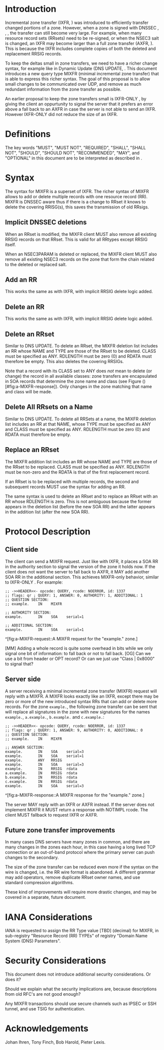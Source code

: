 # Introduction

Incremental zone transfer (IXFR, [](#RFC1995)) was introduced to efficiently
transfer changed portions of a zone. However, when a zone is signed with
DNSSEC [](#RFC4033), [](#RFC4034), [](#RFC4035), the transfer can still
become very large. For example, when many resource record sets (RRsets) need
to be re-signed, or when the NSEC3 [](#RFC5155) salt is changed, an IXFR may
become larger than a full zone transfer (AXFR, [](#RFC5936)). This is because
the IXFR includes complete copies of both the deleted and replacement RRSIG
records.

To keep the deltas small in zone transfers, we need to have a richer
change syntax, for example like in Dynamic Update (DNS UPDATE, [](#RFC2136).
This document introduces a new query type MIXFR (minimal incremental zone
transfer) that is able to express this richer syntax. The goal of this proposal 
is to allow small changes to be communicated over UDP, and remove as much
redundant information from the zone transfer as possible. 

An earlier proposal to keep the zone transfers small is
IXFR-ONLY [](#IXFR-ONLY), by giving the client an oppurtunity to signal
the server that it prefers an error above a fall back to an AXFR in case the
server is not able to send an IXFR. However IXFR-ONLY did not reduce
the size of an IXFR.

# Definitions

The key words "MUST", "MUST NOT", "REQUIRED", "SHALL", "SHALL NOT",
"SHOULD", "SHOULD NOT", "RECOMMENDED", "MAY", and "OPTIONAL" in this
document are to be interpreted as described in [](#RFC2119).

# Syntax

The syntax for MIXFR is a superset of IXFR. The richer syntax of MIXFR allows
to add or delete multiple records with one resource record (RR). MIXFR is
DNSSEC aware thus if there is a change to RRset it knows to delete the
covering RRISG(s), this saves the transmission of old RRsigs. 

## Implicit DNSSEC deletions

When an RRset is modified, the MIXFR client MUST also
remove all existing RRSIG records on that RRset. This is valid for all
RRtypes except RRSIG itself.

When an NSEC3PARAM is deleted or replaced, the MIXFR client MUST also remove all existing NSEC3 records on the zone that form the chain related to the deleted or replaced salt.

## Add an RR

This works the same as with IXFR, with implicit RRSIG delete logic added.

## Delete an RR

This works the same as with IXFR, with implicit RRSIG delete logic added.

## Delete an RRset

Similar to DNS UPDATE. To delete an RRset, the MIXFR deletion list
includes an RR whose NAME and TYPE are those of the RRset to be
deleted. CLASS must be specified as ANY. RDLENGTH must be zero (0) and
RDATA must therefore be empty. This also deletes the covering RRSIGs.

Note that a record with its CLASS set to ANY does *not* mean to delete (or
change) the record in all available classes: zone transfers are encapsulated
in SOA records that determine the zone name and class (see Figure
()[#fig:a-MIXFR-response]). Only changes in the zone matching that name and
class will be made.

## Delete All RRsets on a Name

Similar to DNS UPDATE. To delete all RRSets at a name, the MIXFR
deletion list includes an RR at that NAME, whose TYPE must be
specified as ANY and CLASS must be specified as ANY. RDLENGTH must be
zero (0) and RDATA must therefore be empty.

## Replace an RRset

The MIXFR addition list includes an RR whose NAME and TYPE are those of
the RRset to be replaced. CLASS must be specified as ANY. RDLENGTH
must be non-zero and the RDATA is that of the first replacement
record.

If an RRset is to be replaced with multiple records, the second and
subsequent records MUST use the syntax for adding an RR.

The same syntax is used to delete an RRset and to replace an RRset
with an RR whose RDLENGTH is zero. This is not ambiguous because the
former appears in the deletion list (before the new SOA RR) and the
latter appears in the addition list (after the new SOA RR).

# Protocol Description

## Client side

The client can send a MIXFR request. Just like with IXFR, it places a SOA
RR in the authority section to signal the version of the zone it holds now.
If the client does not want the server to fall back to AXFR, it MAY add
another SOA RR in the additional section. This achieves MIXFR-only behavior, 
similar to IXFR-ONLY [](#IXFR-ONLY). For example:

    ;; ->>HEADER<<- opcode: QUERY, rcode: NOERROR, id: 1337
    ;; flags: qr ; QUERY: 1, ANSWER: 0, AUTHORITY: 1, ADDITIONAL: 1
    ;; QUESTION SECTION:
    ;; example.    IN    MIXFR
    
    ;; AUTHORITY SECTION:
    example.       IN    SOA    serial=1
    
    ;; ADDITIONAL SECTION:
    example.       IN    SOA    serial=1
^[fig:a-MIXFR-request::A MIXFR request for the "example." zone.]

[MM] Adding a whole record is quite some overhead in bits while we only signal
one bit of information: to fall back or not to fall back.
[OG] Can we use a bit from header or OPT record? Or can we just use
"Class | 0x8000" to signal that? 


## Server side

A server receiving a minimal incremental zone transfer (MIXFR) request will
reply with a MIXFR. A MIXFR looks exactly like an IXFR, except there may be
zero or more of the new introduced syntax RRs that can add or delete more
records. For the zone `example.`, the following zone transfer can be sent
that will replace all signatures in the zone with new signatures for the
names `example.`, `a.example.`, `b.example.` and `c.example.`:

    ;; ->>HEADER<<- opcode: QUERY, rcode: NOERROR, id: 1337
    ;; flags: qr ; QUERY: 1, ANSWER: 9, AUTHORITY: 0, ADDITIONAL: 0 
    ;; QUESTION SECTION:
    ;; example.    IN    MIXFR
    
    ;; ANSWER SECTION:
    example.       IN    SOA    serial=3
    example.       IN    SOA    serial=1
    example.       ANY   RRSIG
    example.       IN    SOA    serial=3
    example.       IN    RRSIG  rdata
    a.example.     IN    RRSIG  rdata
    b.example.     IN    RRSIG  rdata
    c.example.     IN    RRSIG  rdata
    example.       IN    SOA    serial=3   
^[fig:a-MIXFR-response::A MIXFR response for the "example." zone.]

The server MAY reply with an IXFR or AXFR instead. If the server does
not implement MIXFR it MUST return a response with NOTIMPL rcode. The client
MUST fallback to request IXFR or AXFR.

## Future zone transfer improvements

In many cases DNS servers have many zones in common, and there are many
changes in the zones each hour, in this case having a long lived TCP
connection or an out-of-band protocol where the primary server can push
changes to the secondary.

The size of the zone transfer can be reduced even more if the syntax
on the wire is changed, i.e. the RR wire format is abandoned. A different
grammar may add operators, remove duplicate RRset owner names, and use
standard compression algorithms.

These kind of improvements will require more drastic changes, and may
be covered in a separate, future document.

# IANA Considerations

IANA is requested to assign the RR Type value [TBD] (decimal) for MIXFR, in
sub-registry "Resource Record (RR) TYPEs" of registry "Domain Name System (DNS) Parameters".

# Security Considerations

This document does not introduce additional security considerations. Or does
it?

Should we explain what the security implications are, because descriptions
from old RFC's are not good enough?

Any MIXFR transactions should use secure channels such as IPSEC or SSH tunnel,
and use TSIG for authentication.

# Acknowledgements

Johan Ihren, Tony Finch, Bob Harold, Pieter Lexis.

